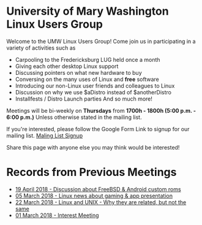 # University of Mary Washington Linux Users Group
Welcome to the UMW Linux Users Group! Come join us in participating in a variety of activities such as
- Carpooling to the Fredericksburg LUG held once a month
- Giving each other desktop Linux support
- Discussing pointers on what new hardware to buy
- Conversing on the many uses of Linux and **free** software
- Introducing our non-Linux user friends and colleagues to Linux
- Discussion on why we use $aDistro instead of $anotherDistro
- Installfests / Distro Launch parties
And so much more!

Meetings will be bi-weekly on **Thursdays** from **1700h - 1800h (5:00 p.m. - 6:00 p.m.)** 
Unless otherwise stated in the mailing list. 

If you're interested, please follow the Google Form Link to signup for our mailing list.
[Maling List Signup](https://goo.gl/forms/27zPHgQktuPzarR02)


Share this page with anyone else you may think would be interested!

# Records from Previous Meetings
- [19 April 2018 - Discussion about FreeBSD & Android custom roms](https://drive.google.com/open?id=1pLhuqGyDQ91gqPZQo47DHOa4q20NfzHm)
- [05 March 2018 - Linux news about gaming & app presentation](https://drive.google.com/open?id=1K5cTI7HNfWGIcaD25a8i61TqWk35Q785)
- [22 March 2018 - Linux and UNIX - Why they are related, but not the same](https://drive.google.com/open?id=1J7U1PwzzVPEHZecabeVdxclMYc02D473) 
- [01 March 2018 - Interest Meeting](https://drive.google.com/open?id=1J-OEzreXtbnz9z3HFRIcW01h1SLlRWoN)

